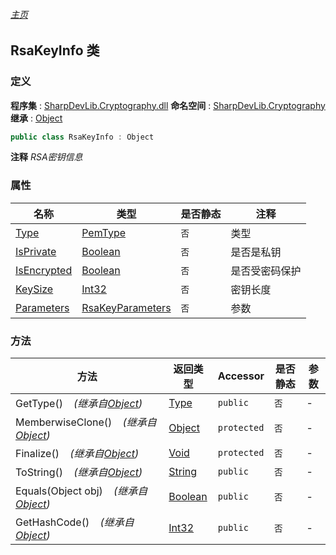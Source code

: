 ###### [主页](./Index.md "主页")
## RsaKeyInfo 类
### 定义
**程序集** : [SharpDevLib.Cryptography.dll](./SharpDevLib.Cryptography.assembly.md "SharpDevLib.Cryptography.dll")
**命名空间** : [SharpDevLib.Cryptography](./SharpDevLib.Cryptography.namespace.md "SharpDevLib.Cryptography")
**继承** : [Object](https://learn.microsoft.com/en-us/dotnet/api/system.object "Object")
``` csharp
public class RsaKeyInfo : Object
```
**注释**
*RSA密钥信息*

### 属性
|名称|类型|是否静态|注释|
|---|---|---|---|
|[Type](./SharpDevLib.Cryptography.RsaKeyInfo.Type.md "Type")|[PemType](./SharpDevLib.Cryptography.PemType.md "PemType")|`否`|类型|
|[IsPrivate](./SharpDevLib.Cryptography.RsaKeyInfo.IsPrivate.md "IsPrivate")|[Boolean](https://learn.microsoft.com/en-us/dotnet/api/system.boolean "Boolean")|`否`|是否是私钥|
|[IsEncrypted](./SharpDevLib.Cryptography.RsaKeyInfo.IsEncrypted.md "IsEncrypted")|[Boolean](https://learn.microsoft.com/en-us/dotnet/api/system.boolean "Boolean")|`否`|是否受密码保护|
|[KeySize](./SharpDevLib.Cryptography.RsaKeyInfo.KeySize.md "KeySize")|[Int32](https://learn.microsoft.com/en-us/dotnet/api/system.int32 "Int32")|`否`|密钥长度|
|[Parameters](./SharpDevLib.Cryptography.RsaKeyInfo.Parameters.md "Parameters")|[RsaKeyParameters](./SharpDevLib.Cryptography.RsaKeyParameters.md "RsaKeyParameters")|`否`|参数|

### 方法
|方法|返回类型|Accessor|是否静态|参数|
|---|---|---|---|---|
|GetType()&nbsp;&nbsp;&nbsp;&nbsp;*(继承自[Object](https://learn.microsoft.com/en-us/dotnet/api/system.object "Object"))*|[Type](https://learn.microsoft.com/en-us/dotnet/api/system.type "Type")|`public`|`否`|-|
|MemberwiseClone()&nbsp;&nbsp;&nbsp;&nbsp;*(继承自[Object](https://learn.microsoft.com/en-us/dotnet/api/system.object "Object"))*|[Object](https://learn.microsoft.com/en-us/dotnet/api/system.object "Object")|`protected`|`否`|-|
|Finalize()&nbsp;&nbsp;&nbsp;&nbsp;*(继承自[Object](https://learn.microsoft.com/en-us/dotnet/api/system.object "Object"))*|[Void](https://learn.microsoft.com/en-us/dotnet/api/system.void "Void")|`protected`|`否`|-|
|ToString()&nbsp;&nbsp;&nbsp;&nbsp;*(继承自[Object](https://learn.microsoft.com/en-us/dotnet/api/system.object "Object"))*|[String](https://learn.microsoft.com/en-us/dotnet/api/system.string "String")|`public`|`否`|-|
|Equals(Object obj)&nbsp;&nbsp;&nbsp;&nbsp;*(继承自[Object](https://learn.microsoft.com/en-us/dotnet/api/system.object "Object"))*|[Boolean](https://learn.microsoft.com/en-us/dotnet/api/system.boolean "Boolean")|`public`|`否`|-|
|GetHashCode()&nbsp;&nbsp;&nbsp;&nbsp;*(继承自[Object](https://learn.microsoft.com/en-us/dotnet/api/system.object "Object"))*|[Int32](https://learn.microsoft.com/en-us/dotnet/api/system.int32 "Int32")|`public`|`否`|-|

